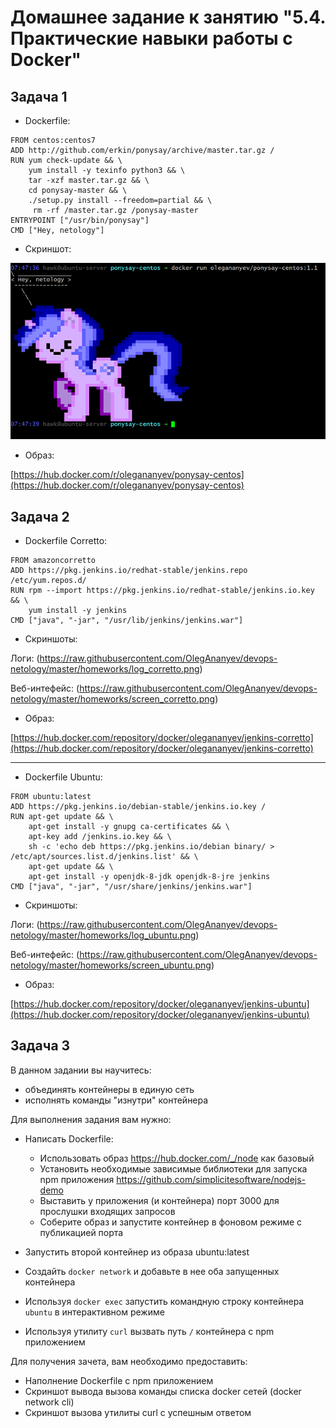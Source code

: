 # Домашнее задание к занятию "5.4. Практические навыки работы с Docker"

## Задача 1 
- Dockerfile:

```
FROM centos:centos7
ADD http://github.com/erkin/ponysay/archive/master.tar.gz /
RUN yum check-update && \
    yum install -y texinfo python3 && \
    tar -xzf master.tar.gz && \
    cd ponysay-master && \
    ./setup.py install --freedom=partial && \
     rm -rf /master.tar.gz /ponysay-master
ENTRYPOINT ["/usr/bin/ponysay"]
CMD ["Hey, netology"]
```

- Скриншот:

![Скриншот](https://raw.githubusercontent.com/OlegAnanyev/devops-netology/master/homeworks/05-virt-04-docker-practical-skills-1v1.png)

- Образ: 

[https://hub.docker.com/r/olegananyev/ponysay-centos](https://hub.docker.com/r/olegananyev/ponysay-centos)



## Задача 2 
- Dockerfile Corretto:

```
FROM amazoncorretto
ADD https://pkg.jenkins.io/redhat-stable/jenkins.repo /etc/yum.repos.d/
RUN rpm --import https://pkg.jenkins.io/redhat-stable/jenkins.io.key && \
    yum install -y jenkins
CMD ["java", "-jar", "/usr/lib/jenkins/jenkins.war"]
```

- Скриншоты:

Логи: (https://raw.githubusercontent.com/OlegAnanyev/devops-netology/master/homeworks/log_corretto.png)

Веб-интефейс: (https://raw.githubusercontent.com/OlegAnanyev/devops-netology/master/homeworks/screen_corretto.png)

- Образ: 

[https://hub.docker.com/repository/docker/olegananyev/jenkins-corretto](https://hub.docker.com/repository/docker/olegananyev/jenkins-corretto)

---------------------------
- Dockerfile Ubuntu:

```
FROM ubuntu:latest
ADD https://pkg.jenkins.io/debian-stable/jenkins.io.key /
RUN apt-get update && \
    apt-get install -y gnupg ca-certificates && \
    apt-key add /jenkins.io.key && \
    sh -c 'echo deb https://pkg.jenkins.io/debian binary/ > /etc/apt/sources.list.d/jenkins.list' && \
    apt-get update && \
    apt-get install -y openjdk-8-jdk openjdk-8-jre jenkins
CMD ["java", "-jar", "/usr/share/jenkins/jenkins.war"]
```

- Скриншоты:

Логи: (https://raw.githubusercontent.com/OlegAnanyev/devops-netology/master/homeworks/log_ubuntu.png)

Веб-интефейс: (https://raw.githubusercontent.com/OlegAnanyev/devops-netology/master/homeworks/screen_ubuntu.png)

- Образ: 

[https://hub.docker.com/repository/docker/olegananyev/jenkins-ubuntu](https://hub.docker.com/repository/docker/olegananyev/jenkins-ubuntu)


## Задача 3 

В данном задании вы научитесь:
- объединять контейнеры в единую сеть
- исполнять команды "изнутри" контейнера

Для выполнения задания вам нужно:
- Написать Dockerfile: 
    - Использовать образ https://hub.docker.com/_/node как базовый
    - Установить необходимые зависимые библиотеки для запуска npm приложения https://github.com/simplicitesoftware/nodejs-demo
    - Выставить у приложения (и контейнера) порт 3000 для прослушки входящих запросов  
    - Соберите образ и запустите контейнер в фоновом режиме с публикацией порта

- Запустить второй контейнер из образа ubuntu:latest 
- Создайть `docker network` и добавьте в нее оба запущенных контейнера
- Используя `docker exec` запустить командную строку контейнера `ubuntu` в интерактивном режиме
- Используя утилиту `curl` вызвать путь `/` контейнера с npm приложением  

Для получения зачета, вам необходимо предоставить:
- Наполнение Dockerfile с npm приложением
- Скриншот вывода вызова команды списка docker сетей (docker network cli)
- Скриншот вызова утилиты curl с успешным ответом
